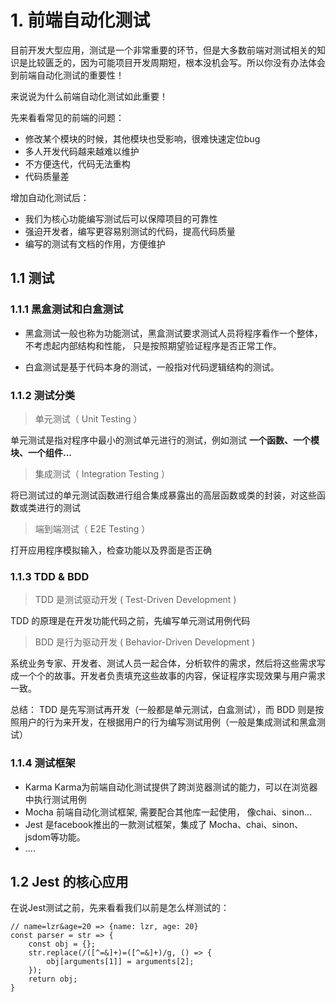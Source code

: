 # 1. 前端自动化测试
目前开发大型应用，测试是一个非常重要的环节，但是大多数前端对测试相关的知识是比较匮乏的，因为可能项目开发周期短，根本没机会写。所以你没有办法体会到前端自动化测试的重要性！

来说说为什么前端自动化测试如此重要！

先来看看常见的前端的问题：

* 修改某个模块的时候，其他模块也受影响，很难快速定位bug
* 多人开发代码越来越难以维护
* 不方便迭代，代码无法重构
* 代码质量差

增加自动化测试后：

* 我们为核心功能编写测试后可以保障项目的可靠性
* 强迫开发者，编写更容易别测试的代码，提高代码质量
* 编写的测试有文档的作用，方便维护

## 1.1 测试

### 1.1.1 黑盒测试和白盒测试

* 黑盒测试一般也称为功能测试，黑盒测试要求测试人员将程序看作一个整体，不考虑起内部结构和性能， 只是按照期望验证程序是否正常工作。

* 白盒测试是基于代码本身的测试，一般指对代码逻辑结构的测试。

### 1.1.2 测试分类

> 单元测试（ Unit Testing ）

单元测试是指对程序中最小的测试单元进行的测试，例如测试 <strong>一个函数、一个模块、一个组件...</strong>

> 集成测试（ Integration Testing ）

将已测试过的单元测试函数进行组合集成暴露出的高层函数或类的封装，对这些函数或类进行的测试

> 端到端测试（ E2E Testing ）

打开应用程序模拟输入，检查功能以及界面是否正确

### 1.1.3 TDD & BDD

> TDD 是测试驱动开发 ( Test-Driven Development )

TDD 的原理是在开发功能代码之前，先编写单元测试用例代码

> BDD 是行为驱动开发 ( Behavior-Driven Development )

系统业务专家、开发者、测试人员一起合体，分析软件的需求，然后将这些需求写成一个个的故事。开发者负责填充这些故事的内容，保证程序实现效果与用户需求一致。

总结： TDD 是先写测试再开发（一般都是单元测试，白盒测试），而 BDD 则是按照用户的行为来开发，在根据用户的行为编写测试用例（一般是集成测试和黑盒测试）

### 1.1.4 测试框架

* Karma Karma为前端自动化测试提供了跨浏览器测试的能力，可以在浏览器中执行测试用例
* Mocha 前端自动化测试框架, 需要配合其他库一起使用， 像chai、sinon... 
* Jest 是facebook推出的一款测试框架，集成了 Mocha、chai、sinon、jsdom等功能。
* ....

## 1.2 Jest 的核心应用

在说Jest测试之前，先来看看我们以前是怎么样测试的：

```
// name=lzr&age=20 => {name: lzr, age: 20} 
const parser = str => {
	const obj = {}; 
	str.replace(/([^=&]+)=([^=&]+)/g, () => {
		obj[arguments[1]] = arguments[2];
	});
	return obj;
}
```

